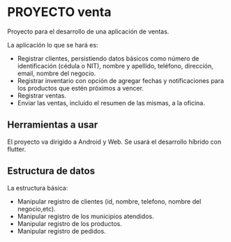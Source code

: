 # PROYECTO venta

Proyecto para el desarrollo de una aplicación de ventas.

La aplicación lo que se hará es:

* Registrar clientes, persistiendo datos básicos como número de identificación (cédula o NIT), nombre y apellido, teléfono, dirección, email, nombre del negocio.
* Registrar inventario con opción de agregar fechas y notificaciones para los productos que estén próximos a vencer.
* Registrar ventas.
* Enviar las ventas, incluido el resumen de las mismas, a la oficina.

## Herramientas a usar

El proyecto va dirigido a Android y Web.
Se usará el desarrollo híbrido con flutter.

## Estructura de datos

La estructura básica:

* Manipular registro de clientes (id, nombre, telefono, nombre del negocio,etc).
* Manipular registro de los municipios atendidos.
* Manipular registro de los productos.
* Manipular registro de pedidos.
